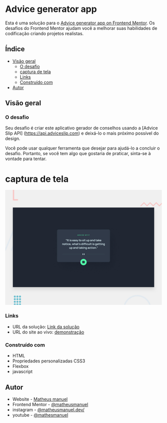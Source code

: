# Advice generator app

Esta é uma solução para o [Advice generator app on Frontend Mentor](https://www.frontendmentor.io/challenges/advice-generator-app-QdUG-13db/hub). Os desafios do Frontend Mentor ajudam você a melhorar suas habilidades de codificação criando projetos realistas.

## Índice

- [Visão geral](#visão-geral)
  - [O desafio](#o-desafio)
  - [captura de tela](#captura-de-tela)
  - [Links](#links)
  - [Construído com](#construído-com)
- [Autor](#autor)

## Visão geral

### O desafio

Seu desafio é criar este aplicativo gerador de conselhos usando a [Advice Slip API] (https://api.adviceslip.com) e deixá-lo o mais próximo possível do design.

Você pode usar qualquer ferramenta que desejar para ajudá-lo a concluir o desafio. Portanto, se você tem algo que gostaria de praticar, sinta-se à vontade para tentar.

# captura de tela

![](./desktop-preview.jpg)

### Links

- URL da solução: [Link da solução](https://www.frontendmentor.io/solutions/interactive-rating-component-WCpsS9Aqdz)
- URL do site ao vivo: [demonstração](https://matheusmanuel.github.io/Interactive-rating-component/)


### Construído com

- HTML
- Propriedades personalizadas CSS3
- Flexbox
- javascript

## Autor

- Website - [Matheus manuel](https://matheusmanuel.github.io/)
- Frontend Mentor - [@matheusmanuel](https://www.frontendmentor.io/profile/matheusmanuel)
- instagram - [@matheusmanuel.dev/](https://www.instagram.com/matheusmanuel.dev/)
- youtube - [@mathesmanuel](https://youtube.com/matheusmanuel)